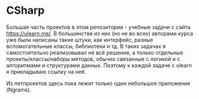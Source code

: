 # CSharp

Большая часть проектов в этом репозитории - учебные задачи с сайта https://ulearn.me/. В большинстве из них (но не во всех) авторами курса уже были написаны такие штуки, как интерфейс, разные вспомогательные классы, библиотеки и тд. В таких задачах я самостоятельно реализовывал не всё решение, а только отдельные проекты/классы/наборы методов, обычно связанные с логикой и с алгоритмами и структурами данных. Поэтому к каждой задаче с ulearn я прикладываю ссылку на неё.

Из петпроектов здесь пока лежит только одно небольшое приложение (Ngrams).
